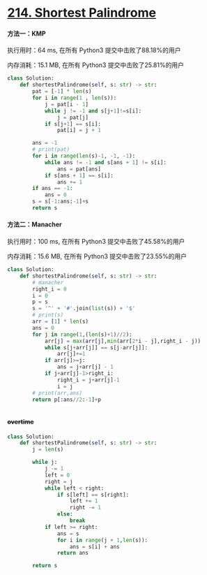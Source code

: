 # [214. Shortest Palindrome](https://leetcode-cn.com/problems/shortest-palindrome/)

#### 方法一：KMP

执行用时：64 ms, 在所有 Python3 提交中击败了88.18%的用户

内存消耗：15.1 MB, 在所有 Python3 提交中击败了25.81%的用户

```python
class Solution:
    def shortestPalindrome(self, s: str) -> str:
        pat = [-1] * len(s)
        for i in range(1 , len(s)):
            j = pat[i - 1]
            while j != -1 and s[j+1]!=s[i]:
                j = pat[j]
            if s[j+1] == s[i]:
                pat[i] = j + 1

        ans = -1
        # print(pat)
        for i in range(len(s)-1, -1, -1):
            while ans != -1 and s[ans + 1] != s[i]:
                ans = pat[ans]
            if s[ans + 1] == s[i]:
                ans += 1
        if ans == -1:
            ans = 0
        s = s[-1:ans:-1]+s
        return s
```

#### 方法二：Manacher

执行用时：100 ms, 在所有 Python3 提交中击败了45.58%的用户

内存消耗：15.6 MB, 在所有 Python3 提交中击败了23.55%的用户

```python
class Solution:
    def shortestPalindrome(self, s: str) -> str:
        # manacher
        right_i = 0
        i = 0
        p = s
        s = '^' + '#'.join(list(s)) + '$'
        # print(s)
        arr = [1] * len(s)
        ans = 0
        for j in range(1,(len(s)+1)//2):
            arr[j] = max(arr[j],min(arr[2*i - j],right_i - j))
            while s[j+arr[j]] == s[j-arr[j]]:
                arr[j]+=1
            if arr[j]>=j:
                ans = j+arr[j] - 1
            if j+arr[j]-1>right_i:
                right_i = j+arr[j]-1
                i = j
        # print(arr,ans)
        return p[:ans//2:-1]+p
            
```



#### ~~overtime~~

```python
class Solution:
    def shortestPalindrome(self, s: str) -> str:
        j = len(s)

        while j:
            j -= 1
            left = 0
            right = j
            while left < right:
                if s[left] == s[right]:
                    left += 1
                    right -= 1
                else:
                    break
            if left >= right:
                ans = s
                for i in range(j + 1,len(s)):
                    ans = s[i] + ans
                return ans

        return s
```



